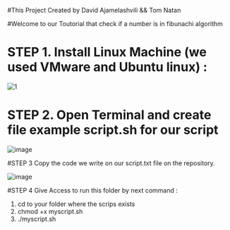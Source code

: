 #This Project Created by David Ajamelashvili && Tom Natan

#Welcome to our Toutorial that check if a number is in fibunachi algorithm

# STEP 1. Install Linux Machine (we used VMware and Ubuntu linux) : 

![1](https://github.com/davidght1/Linux/assets/109731662/6908d30c-8cf0-4d1d-aa03-3f34494624d3)


# STEP 2. Open Terminal and create file example script.sh for our script


![image](https://github.com/davidght1/Linux/assets/109731662/d1130092-f268-43c3-9f23-46c51d5b9204)

#STEP 3 Copy the code we write on our script.txt file on the repository.

![image](https://github.com/davidght1/Linux/assets/109731662/399f0fdb-16dc-4947-8313-9b775e0b0232)

#STEP 4 Give Access to run this folder by next command : 
1) cd to your folder where the scrips exists
2) chmod +x myscript.sh
3) ./myscript.sh
